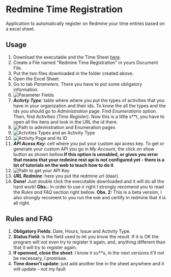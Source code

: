 
# Redmine Time Registration
Application to automatically register on Redmine your time entries based on a excel sheet.

## Usage
1. Download the executable and the Time Sheet [here](https://1drv.ms/f/s!AryB5hpD8sR2l5EUkkp-WRfiDnX4ZQ).
2. Create a File named "Redmine Time Registration" in yours Document File.
3. Put the two files downloaded in the folder created above.
4. Open the Excel Sheet. 
5. Go to tab _Parameters_. There you have to put some obligatory information.
6. ![Parameter Fields](https://xymu7a.dm2301.livefilestore.com/y4pBf1DNON3NqLPnQptMXodQp1rf6U28iZLjgAEHYZE7HMjkmDERP8PHyou0jaxzy9_TmLpq_7NeeZdxkdEunThHEw21gFKOTjCQ3a3JaU8NAJSsZzSDsP2CcavY5TY50l_SFoiqNpzWrjkIasP0ddcx82hR9dGDdFaEh9hLNBxXsP8E1lefk_29pDeYO6-DC6vGUdWx9GV-0_Ciw014UnUSw/Screenshot_4.png?psid=1)
7. _**Activty Type**_: table where where you put the types of activities that you have in your organization and their ids. To know the all the types and the ids you should go to _Administration_ page. Find _Enumerations_ option. Then, find _Activities (Time Register)_. Now this is a little s**t, you have to open all the itens and look in the URL the id there.
8. ![Path to administration and Enumeration pages](https://xymu7a.dm2301.livefilestore.com/y4pV29I5Kb03Pn5zxPCIAYVINq_DSLJfSKxdjBQz5fu4q8ohca1wxGRLmHbe-WtuxQxixGAbAgIXsyKLeUYk5fmEnC09gTSDUdAkASA4EUc7Nx7gPmVyJp9r_3lCBr3FUb8aDXhIoWmY99nBQTjfdgf-D2tJ5nUg3hyb4QrtjR7_yYj9ybPywosoYfSVQIX90Eq1MBDX328DzdVCDVtyJYnEg/Screenshot_1.png?psid=1)
9. ![Actvities Types and an Activity Type](https://xymu7a.dm2301.livefilestore.com/y4pPIKFwsc4uoPJWgNuYO_p9JATti418-tralZ6J78hpW1yR6Ko38SzVtisXIp62sq34osWDinKX_o3i4DKyJzJtQN-H8eUmxy7dNECm-71firpphCkry3Y6j5JnZvvf5_OfPKOx1ClPTTTGlU-Kn-0OFMkvl0agAZufTw72aPIwpFZN_A5LEolOiNf94t1o95hWdtCG58-ittODvfXXfBncQ/Screenshot_2.png?psid=1)
10. ![Activity Page and its ID](https://xymu7a.dm2301.livefilestore.com/y4pp4vwN3FLI_tOGtcr3FMoohiYnbLcQYSsrv2CCTGTC8tdmV1YKAg4KpNjRi_PhHA76tQxYuE9KxBFfxrdckQpq9pXmS3l4dwzGdEhd0x2576i46BXNmhXN4IDmjlclt6R8dfvIG_gxQLrm1h3yZz4aqn4kUXkUpAhedE2t6X_JhSg1NY_6TDygtm7wt4NWbgm2VfgD5ZeR3e8kK15zIbaqw/Screenshot_3.png?psid=1)
11. _**API Acess Key**_:  cell where you put your custom api acess key. To get or generate your custom API you go in _My Account_, the click on show button as shown bellow.**If this option is unnabled, or gives you error that means that your redmine rest api is not configured yet - there is a lot of tutorials on the web to teach how to do it**
12. ![Path to get your API Key](https://xymu7a.dm2301.livefilestore.com/y4p91O0pcXytZsJddg7XkzuDTYd1CoLl1XhZZp4kICEjYuyygVpdrw53XnAnlVlRgS2vhavHw5mRwbPansCn6mjdnNj27lEL9YO6drWIU5iVP8x4v6FxPrOX2lbdQbgsbrbv3PmHM_UutdWrhaC9qJ_xRAjkkHvWnfDoGW7R5KUwtBaVSds1CHWzJRdOpciNR-aInZ2OD8NN-KiWRblQBzg4g/Screenshot_5.png?psid=1) 
13. _**URL Redmine**_:  here you put the redmine url (daar).
14. **Done!**  Just double click the executable downloaded and it will do all the hard work!
**Obs.:** In order to use ir right I strongly recomend you to read the _Rules and FAQ_ section right bellow.
**Obs. 2:** This is a beta version, I also strongly recoment to you run the exe and certify in redmine that it is all right.

## Rules and FAQ

 1. **Obligatory Fields**: Date, Hours, Issue and Activity Type.
 2. **Status Field**: Is the field used to let you know the result. If it is OK the program will not even try to register it again, and, anything different than that it will try to register again.
 3. **If openned, close the sheet**: I know it su**s, in the next versions it'll not be necessary, I promisse.
 4. **Time doesn't update**: just add another line in the sheet anywhere and it will update - not my fault
